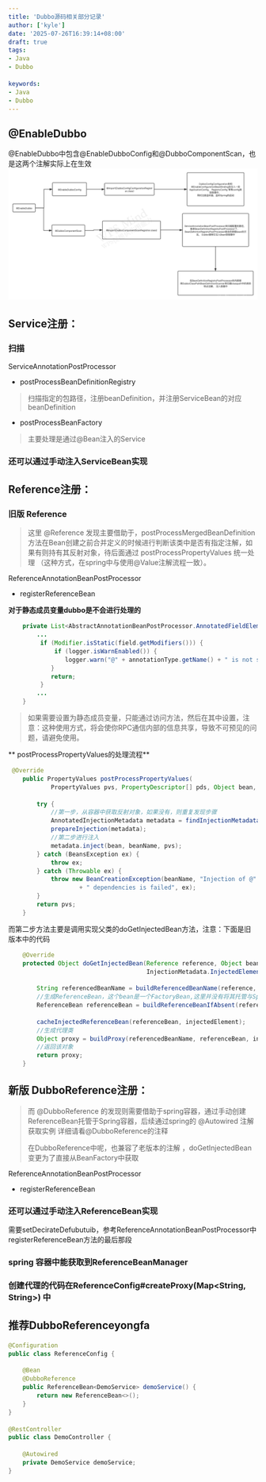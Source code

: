 ```yaml
---
title: 'Dubbo源码相关部分记录'
author: ['kyle']
date: '2025-07-26T16:39:14+08:00'
draft: true
tags:
- Java
- Dubbo

keywords:
- Java
- Dubbo
---
```

## @EnableDubbo
@EnableDubbo中包含@EnableDubboConfig和@DubboComponentScan，也是这两个注解实际上在生效
![@EnableDubbo运作原理](img/dubbo源码相关部分记录/image.png)

## Service注册：


### 扫描
ServiceAnnotationPostProcessor
* postProcessBeanDefinitionRegistry 
> 扫描指定的包路径，注册beanDefinition，并注册ServiceBean的对应beanDefinition
* postProcessBeanFactory
> 主要处理是通过@Bean注入的Service

### 还可以通过手动注入ServiceBean实现


## Reference注册：

### 旧版 Reference
> 这里 @Reference 发现主要借助于，postProcessMergedBeanDefinition方法在Bean创建之前合并定义的时候进行判断该类中是否有指定注解，如果有则持有其反射对象，待后面通过 postProcessPropertyValues 统一处理 （这种方式，在spring中与使用@Value注解流程一致）。

ReferenceAnnotationBeanPostProcessor
* registerReferenceBean

**对于静态成员变量dubbo是不会进行处理的**
```java
    private List<AbstractAnnotationBeanPostProcessor.AnnotatedFieldElement> findFieldAnnotationMetadata(final Class<?> beanClass) {
		...
		 if (Modifier.isStatic(field.getModifiers())) {
			 if (logger.isWarnEnabled()) {
				logger.warn("@" + annotationType.getName() + " is not supported on static fields: " + field);
			}
		 	return;
		 }
		...
    }
```
> 如果需要设置为静态成员变量，只能通过访问方法，然后在其中设置，注意：这种使用方式，将会使你RPC通信内部的信息共享，导致不可预见的问题，请避免使用。

** postProcessPropertyValues的处理流程**
```java
 @Override
    public PropertyValues postProcessPropertyValues(
            PropertyValues pvs, PropertyDescriptor[] pds, Object bean, String beanName) throws BeansException {

        try {
            //第一步，从容器中获取反射对象，如果没有，则重复发现步骤
            AnnotatedInjectionMetadata metadata = findInjectionMetadata(beanName, bean.getClass(), pvs);
            prepareInjection(metadata);
            //第二步进行注入
            metadata.inject(bean, beanName, pvs);
        } catch (BeansException ex) {
            throw ex;
        } catch (Throwable ex) {
            throw new BeanCreationException(beanName, "Injection of @" + getAnnotationType().getSimpleName()
                    + " dependencies is failed", ex);
        }
        return pvs;
    }
```
而第二步方法主要是调用实现父类的doGetInjectedBean方法，注意：下面是旧版本中的代码
```java
    @Override
    protected Object doGetInjectedBean(Reference reference, Object bean, String beanName, Class<?> injectedType,
                                       InjectionMetadata.InjectedElement injectedElement) throws Exception {

        String referencedBeanName = buildReferencedBeanName(reference, injectedType);
		//生成ReferenceBean，这个bean是一个FactoryBean,这里并没有将其托管与Spring容器
        ReferenceBean referenceBean = buildReferenceBeanIfAbsent(referencedBeanName, reference, injectedType, getClassLoader());

        cacheInjectedReferenceBean(referenceBean, injectedElement);
		//生成代理类
        Object proxy = buildProxy(referencedBeanName, referenceBean, injectedType);
		//返回该对象
        return proxy;
    }
```

## 新版 DubboReference注册：
> 而 @DubboReference 的发现则需要借助于spring容器，通过手动创建ReferenceBean托管于Spring容器，后续通过spring的 @Autowired 注解获取实例 详细请看@DubboReference的注释
>
> 在DubboReference中呢，也兼容了老版本的注解 ，doGetInjectedBean 变更为了直接从BeanFactory中获取

ReferenceAnnotationBeanPostProcessor
* registerReferenceBean


### 还可以通过手动注入ReferenceBean实现

需要setDecirateDefubutuib，参考ReferenceAnnotationBeanPostProcessor中registerReferenceBean方法的最后那段


### spring 容器中能获取到ReferenceBeanManager

### 创建代理的代码在ReferenceConfig#createProxy(Map<String, String>) 中


## 推荐DubboReferenceyongfa

```java
@Configuration
public class ReferenceConfig {

    @Bean
    @DubboReference
    public ReferenceBean<DemoService> demoService() {
        return new ReferenceBean<>();
    }
}

@RestController
public class DemoController {

    @Autowired
    private DemoService demoService;
}
```